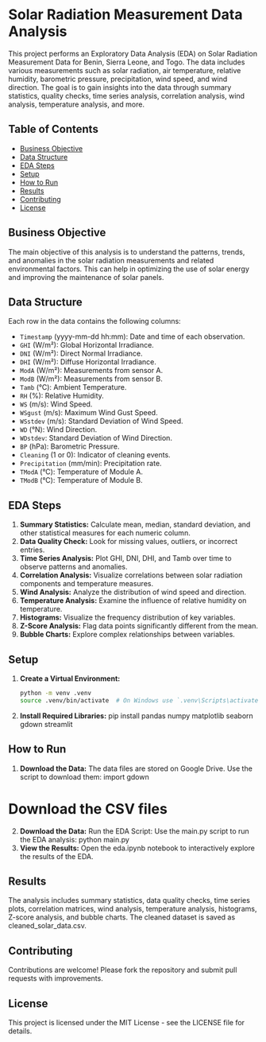 # Solar Radiation Measurement Data Analysis

This project performs an Exploratory Data Analysis (EDA) on Solar Radiation Measurement Data for Benin, Sierra Leone, and Togo. The data includes various measurements such as solar radiation, air temperature, relative humidity, barometric pressure, precipitation, wind speed, and wind direction. The goal is to gain insights into the data through summary statistics, quality checks, time series analysis, correlation analysis, wind analysis, temperature analysis, and more.

## Table of Contents
- [Business Objective](#business-objective)
- [Data Structure](#data-structure)
- [EDA Steps](#eda-steps)
- [Setup](#setup)
- [How to Run](#how-to-run)
- [Results](#results)
- [Contributing](#contributing)
- [License](#license)

## Business Objective
The main objective of this analysis is to understand the patterns, trends, and anomalies in the solar radiation measurements and related environmental factors. This can help in optimizing the use of solar energy and improving the maintenance of solar panels.

## Data Structure
Each row in the data contains the following columns:
- `Timestamp` (yyyy-mm-dd hh:mm): Date and time of each observation.
- `GHI` (W/m²): Global Horizontal Irradiance.
- `DNI` (W/m²): Direct Normal Irradiance.
- `DHI` (W/m²): Diffuse Horizontal Irradiance.
- `ModA` (W/m²): Measurements from sensor A.
- `ModB` (W/m²): Measurements from sensor B.
- `Tamb` (°C): Ambient Temperature.
- `RH` (%): Relative Humidity.
- `WS` (m/s): Wind Speed.
- `WSgust` (m/s): Maximum Wind Gust Speed.
- `WSstdev` (m/s): Standard Deviation of Wind Speed.
- `WD` (°N): Wind Direction.
- `WDstdev`: Standard Deviation of Wind Direction.
- `BP` (hPa): Barometric Pressure.
- `Cleaning` (1 or 0): Indicator of cleaning events.
- `Precipitation` (mm/min): Precipitation rate.
- `TModA` (°C): Temperature of Module A.
- `TModB` (°C): Temperature of Module B.

## EDA Steps
1. **Summary Statistics:** Calculate mean, median, standard deviation, and other statistical measures for each numeric column.
2. **Data Quality Check:** Look for missing values, outliers, or incorrect entries.
3. **Time Series Analysis:** Plot GHI, DNI, DHI, and Tamb over time to observe patterns and anomalies.
4. **Correlation Analysis:** Visualize correlations between solar radiation components and temperature measures.
5. **Wind Analysis:** Analyze the distribution of wind speed and direction.
6. **Temperature Analysis:** Examine the influence of relative humidity on temperature.
7. **Histograms:** Visualize the frequency distribution of key variables.
8. **Z-Score Analysis:** Flag data points significantly different from the mean.
9. **Bubble Charts:** Explore complex relationships between variables.

## Setup
1. **Create a Virtual Environment:**
   ```bash
   python -m venv .venv
   source .venv/bin/activate  # On Windows use `.venv\Scripts\activate`
2. **Install Required Libraries:**
    pip install pandas numpy matplotlib seaborn gdown streamlit

## How to Run
1. **Download the Data:** The data files are stored on Google Drive. Use the script to download them:
import gdown

# Download the CSV files


2. **Download the Data:** Run the EDA Script: Use the main.py script to run the EDA analysis:
python main.py
3. **View the Results:** Open the eda.ipynb notebook to interactively explore the results of the EDA.

## Results
The analysis includes summary statistics, data quality checks, time series plots, correlation matrices, wind analysis, temperature analysis, histograms, Z-score analysis, and bubble charts. The cleaned dataset is saved as cleaned_solar_data.csv.

## Contributing
Contributions are welcome! Please fork the repository and submit pull requests with improvements.

## License
This project is licensed under the MIT License - see the LICENSE file for details.